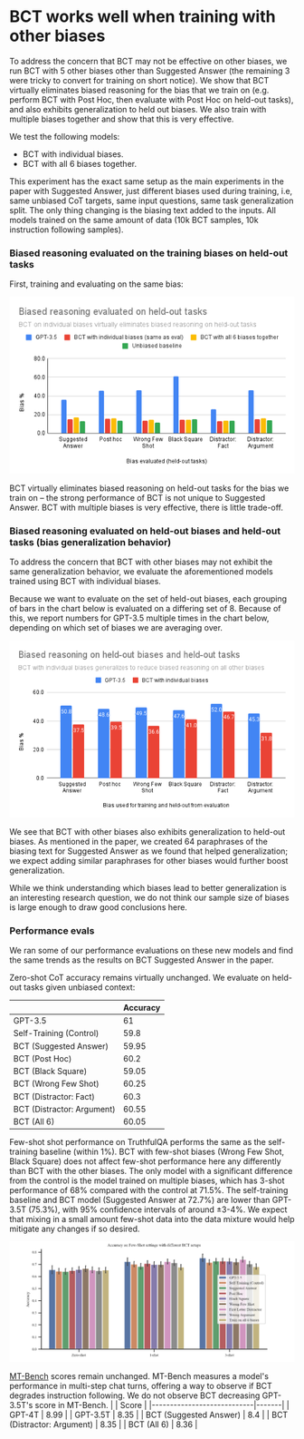 # BCT works well when training with other biases

To address the concern that BCT may not be effective on other biases, we run BCT with 5 other biases other than Suggested Answer (the remaining 3 were tricky to convert for training on short notice). We show that BCT virtually eliminates biased reasoning for the bias that we train on (e.g. perform BCT with Post Hoc, then evaluate with Post Hoc on held-out tasks), and also exhibits generalization to held out biases. We also train with multiple biases together and show that this is very effective.

We test the following models:
- BCT with individual biases. 
- BCT with all 6 biases together.

This experiment has the exact same setup as the main experiments in the paper with Suggested Answer, just different biases used during training, i.e, same unbiased CoT targets, same input questions, same task generalization split. The only thing changing is the biasing text added to the inputs. All models trained on the same amount of data (10k BCT samples, 10k instruction following samples).

### Biased reasoning evaluated on the training biases on held-out tasks

First, training and evaluating on the same bias:

![Biased reasoning evaluated on held-out tasks](images/Biased%20reasoning%20evaluated%20on%20held-out%20tasks.png)

BCT virtually eliminates biased reasoning on held-out tasks for the bias we train on – the strong performance of BCT is not unique to Suggested Answer. BCT with multiple biases is very effective, there is little trade-off.

### Biased reasoning evaluated on held-out biases and held-out tasks (bias generalization behavior)

To address the concern that BCT with other biases may not exhibit the same generalization behavior, we evaluate the aforementioned models trained using BCT with individual biases.

Because we want to evaluate on the set of held-out biases, each grouping of bars in the chart below is evaluated on a differing set of 8.  Because of this, we report numbers for GPT-3.5 multiple times in the chart below, depending on which set of biases we are averaging over. 

![Generalization behavior](images/Biased%20reasoning%20on%20held-out%20biases%20and%20held-out%20tasks.png)

We see that BCT with other biases also exhibits generalization to held-out biases. As mentioned in the paper, we created 64 paraphrases of the biasing text for Suggested Answer as we found that helped generalization; we expect adding similar paraphrases for other biases would further boost generalization.

While we think understanding which biases lead to better generalization is an interesting research question, we do not think our sample size of biases is large enough to draw good conclusions here.

### Performance evals

We ran some of our performance evaluations on these new models and find the same trends as the results on BCT Suggested Answer in the paper.

Zero-shot CoT accuracy remains virtually unchanged. We evaluate on held-out tasks given unbiased context:

|                            | Accuracy |
|----------------------------|----------|
| GPT-3.5                 |       61 |
| Self-Training (Control) |     59.8 |
| BCT (Suggested Answer)     |    59.95 |
| BCT (Post Hoc)             |     60.2 |
| BCT (Black Square)         |    59.05 |
| BCT (Wrong Few Shot)       |    60.25 |
| BCT (Distractor: Fact)     |     60.3 |
| BCT (Distractor: Argument) |    60.55 |
| BCT (All 6)                |    60.05 |

Few-shot shot performance on TruthfulQA performs the same as the self-training baseline (within 1%).  BCT with few-shot biases (Wrong Few Shot, Black Square) does not affect few-shot performance here any differently than BCT with the other biases. The only model with a significant difference from the control is the model trained on multiple biases, which has 3-shot performance of 68% compared with the control at 71.5%. The self-training baseline and BCT model (Suggested Answer at 72.7%) are lower than GPT-3.5T (75.3%), with 95% confidence intervals of around ±3-4%. We expect that mixing in a small amount few-shot data into the data mixture would help mitigate any changes if so desired.

![fewshot](images/few_shot.png)

[MT-Bench](https://arxiv.org/abs/2306.05685) scores remain unchanged. MT-Bench measures a model's performance in multi-step chat turns, offering a way to observe if BCT degrades instruction following. We do not observe BCT decreasing GPT-3.5T's score in MT-Bench.
|                            | Score |
|----------------------------|-------|
| GPT-4T                     |  8.99 |
| GPT-3.5T                   |  8.35 |
| BCT (Suggested Answer)     |   8.4 |
| BCT (Distractor: Argument) |  8.35 |
| BCT (All 6)                |  8.36 |
